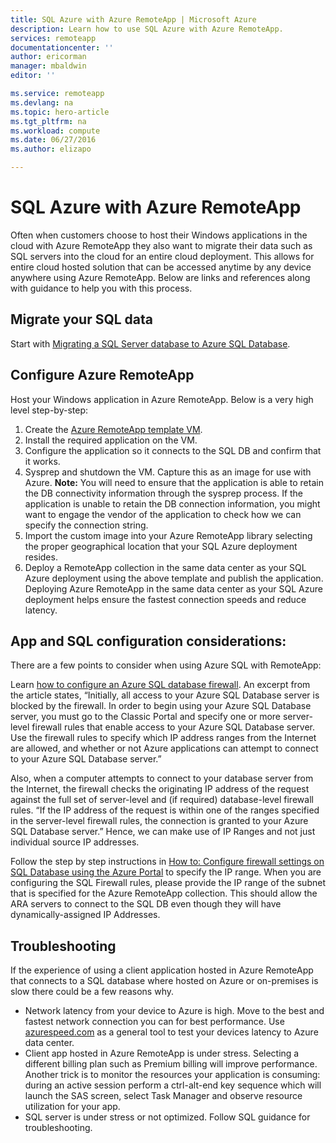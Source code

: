 ```yaml
---
title: SQL Azure with Azure RemoteApp | Microsoft Azure
description: Learn how to use SQL Azure with Azure RemoteApp.
services: remoteapp
documentationcenter: ''
author: ericorman
manager: mbaldwin
editor: ''

ms.service: remoteapp
ms.devlang: na
ms.topic: hero-article
ms.tgt_pltfrm: na
ms.workload: compute
ms.date: 06/27/2016
ms.author: elizapo

---
```

# SQL Azure with Azure RemoteApp
Often when customers choose to host their Windows applications in the cloud with Azure RemoteApp they also want to migrate their data such as SQL servers into the cloud for an entire cloud deployment. This allows for entire cloud hosted solution that can be accessed anytime by any device anywhere using Azure RemoteApp. Below are links and references along with guidance to help you with this process.  

## Migrate your SQL data
Start with [Migrating a SQL Server database to Azure SQL Database](../sql-database/sql-database-cloud-migrate.md). 

## Configure Azure RemoteApp
Host your Windows application in Azure RemoteApp. Below is a very high level step-by-step:

1. Create the [Azure RemoteApp template VM](remoteapp-imageoptions.md). 
2. Install the required application on the VM.
3. Configure the application so it connects to the SQL DB and confirm that it works.
4. Sysprep and shutdown the VM. Capture this as an image for use with Azure. **Note:** You will need to ensure that the application is able to retain the DB connectivity information through the sysprep process. If the application is unable to retain the DB connection information, you might want to engage the vendor of the application to check how we can specify the connection string.
5. Import the custom image into your Azure RemoteApp library selecting the proper geographical location that your SQL Azure deployment resides. 
6. Deploy a RemoteApp collection in the same data center as your SQL Azure deployment using the above template and publish the application. Deploying Azure RemoteApp in the same data center as your SQL Azure deployment helps ensure the fastest connection speeds and reduce latency. 

## App and SQL configuration considerations:
There are a few points to consider when using Azure SQL with RemoteApp:

Learn [how to configure an Azure SQL database firewall](../sql-database/sql-database-firewall-configure.md). An excerpt from the article states, “Initially, all access to your Azure SQL Database server is blocked by the firewall. In order to begin using your Azure SQL Database server, you must go to the Classic Portal and specify one or more server-level firewall rules that enable access to your Azure SQL Database server. Use the firewall rules to specify which IP address ranges from the Internet are allowed, and whether or not Azure applications can attempt to connect to your Azure SQL Database server.”

Also, when a computer attempts to connect to your database server from the Internet, the firewall checks the originating IP address of the request against the full set of server-level and (if required) database-level firewall rules. “If the IP address of the request is within one of the ranges specified in the server-level firewall rules, the connection is granted to your Azure SQL Database server.” Hence, we can make use of IP Ranges and not just individual source IP addresses.

Follow the step by step instructions in [How to: Configure firewall settings on SQL Database using the Azure Portal](../sql-database/sql-database-configure-firewall-settings.md) to specify the IP range. When you are configuring the SQL Firewall rules, please provide the IP range of the subnet that is specified for the Azure RemoteApp collection. This should allow the ARA servers to connect to the SQL DB even though they will have dynamically-assigned IP Addresses.

## Troubleshooting
If the experience of using a client application hosted in Azure RemoteApp that connects to a SQL database where hosted on Azure or on-premises is slow there could be a few reasons why.  

* Network latency from your device to Azure is high. Move to the best and fastest network connection you can for best performance. Use [azurespeed.com](http://azurespeed.com/) as a general tool to test your devices latency to Azure data center.  
* Client app hosted in Azure RemoteApp is under stress. Selecting a different billing plan such as Premium billing will improve performance. Another trick is to monitor the resources your application is consuming: during an active session perform a ctrl-alt-end key sequence which will launch the SAS screen, select Task Manager and observe resource utilization for your app.
* SQL server is under stress or not optimized. Follow SQL guidance for troubleshooting. 

